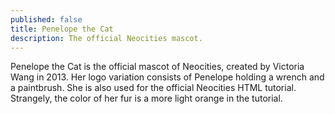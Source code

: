 ```yaml
---
published: false
title: Penelope the Cat
description: The official Neocities mascot.
---
```


Penelope the Cat is the official mascot of Neocities, created by Victoria Wang in 2013. Her logo variation consists of Penelope holding a wrench and a paintbrush.
She is also used for the official Neocities HTML tutorial. Strangely, the color of her fur is a more light orange in the tutorial.
